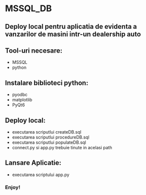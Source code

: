 # MSSQL_DB
## Deploy local pentru aplicatia de evidenta a vanzarilor de masini intr-un dealership auto

## Tool-uri necesare:
- MSSQL
- python

## Instalare biblioteci python:
- pyodbc
- matplotlib
- PyQt6


## Deploy local:
- executarea scriputlui createDB.sql
- executarea scriputlui procedureDB.sql
- executarea scriputlui populateDB.sql
- connect.py si app.py trebuie tinute in acelasi path

## Lansare Aplicatie:
- executarea scriptului app.py

### Enjoy!
